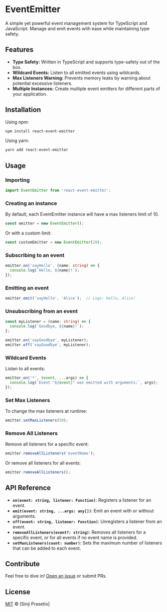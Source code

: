 # EventEmitter

A simple yet powerful event management system for TypeScript and JavaScript. Manage and emit events with ease while maintaining type safety.

## Features

- **Type Safety:** Written in TypeScript and supports type-safety out of the box.
- **Wildcard Events:** Listen to all emitted events using wildcards.
- **Max Listeners Warning:** Prevents memory leaks by warning about potential excessive listeners.
- **Multiple Instances:** Create multiple event emitters for different parts of your application.

## Installation

Using npm:

```bash
npm install react-event-emitter
```

Using yarn:

```bash
yarn add react-event-emitter
```

## Usage

### Importing

```typescript
import EventEmitter from 'react-event-emitter';
```

### Creating an instance

By default, each EventEmitter instance will have a max listeners limit of 10.

```typescript
const emitter = new EventEmitter();
```

Or with a custom limit:

```typescript
const customEmitter = new EventEmitter(20);
```

### Subscribing to an event

```typescript
emitter.on('sayHello', (name: string) => {
  console.log(`Hello, ${name}!`);
});
```

### Emitting an event

```typescript
emitter.emit('sayHello', 'Alice');  // Logs: Hello, Alice!
```

### Unsubscribing from an event

```typescript
const myListener = (name: string) => {
  console.log(`Goodbye, ${name}!`);
};

emitter.on('sayGoodbye', myListener);
emitter.off('sayGoodbye', myListener);
```

### Wildcard Events

Listen to all events:

```typescript
emitter.on('*', (event, ...args) => {
  console.log(`Event "${event}" was emitted with arguments:`, args);
});
```

### Set Max Listeners

To change the max listeners at runtime:

```typescript
emitter.setMaxListeners(50);
```

### Remove All Listeners

Remove all listeners for a specific event:

```typescript
emitter.removeAllListeners('eventName');
```

Or remove all listeners for all events:

```typescript
emitter.removeAllListeners();
```

## API Reference

- **`on(event: string, listener: Function)`**: Registers a listener for an event.
- **`emit(event: string, ...args: any[])`**: Emit an event with or without arguments.
- **`off(event: string, listener: Function)`**: Unregisters a listener from an event.
- **`removeAllListeners(event?: string)`**: Removes all listeners for a specific event, or for all events if no event name is provided.
- **`setMaxListeners(count: number)`**: Sets the maximum number of listeners that can be added to each event.

## Contribute

Feel free to dive in! [Open an issue](https://github.com/sinjiprasetio/react-event-emitter/issues) or submit PRs.

## License

[MIT](LICENSE.md) © [Sinji Prasetio]